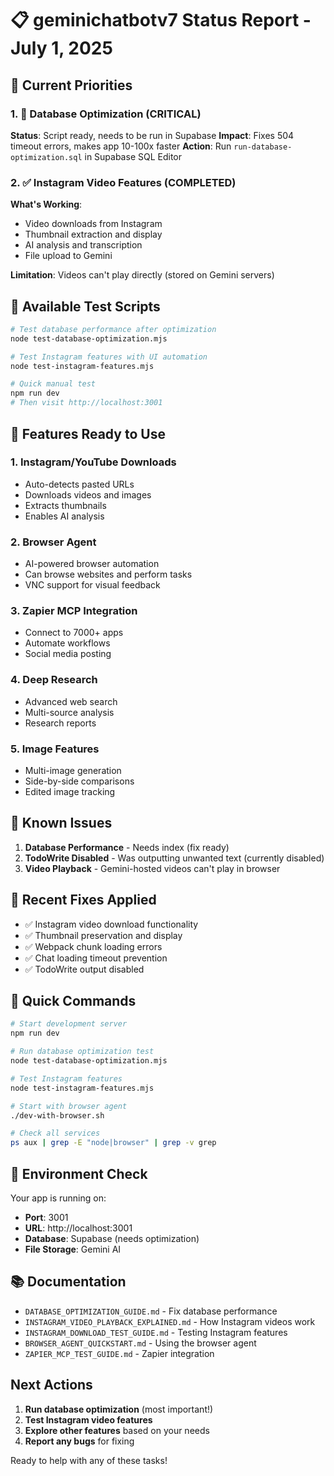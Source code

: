# 📋 geminichatbotv7 Status Report - July 1, 2025

## 🎯 Current Priorities

### 1. 🚨 Database Optimization (CRITICAL)
**Status**: Script ready, needs to be run in Supabase
**Impact**: Fixes 504 timeout errors, makes app 10-100x faster
**Action**: Run `run-database-optimization.sql` in Supabase SQL Editor

### 2. ✅ Instagram Video Features (COMPLETED)
**What's Working**:
- Video downloads from Instagram
- Thumbnail extraction and display
- AI analysis and transcription
- File upload to Gemini

**Limitation**: Videos can't play directly (stored on Gemini servers)

## 🧪 Available Test Scripts

```bash
# Test database performance after optimization
node test-database-optimization.mjs

# Test Instagram features with UI automation
node test-instagram-features.mjs

# Quick manual test
npm run dev
# Then visit http://localhost:3001
```

## 🚀 Features Ready to Use

### 1. Instagram/YouTube Downloads
- Auto-detects pasted URLs
- Downloads videos and images
- Extracts thumbnails
- Enables AI analysis

### 2. Browser Agent
- AI-powered browser automation
- Can browse websites and perform tasks
- VNC support for visual feedback

### 3. Zapier MCP Integration
- Connect to 7000+ apps
- Automate workflows
- Social media posting

### 4. Deep Research
- Advanced web search
- Multi-source analysis
- Research reports

### 5. Image Features
- Multi-image generation
- Side-by-side comparisons
- Edited image tracking

## 🐛 Known Issues

1. **Database Performance** - Needs index (fix ready)
2. **TodoWrite Disabled** - Was outputting unwanted text (currently disabled)
3. **Video Playback** - Gemini-hosted videos can't play in browser

## 📝 Recent Fixes Applied

- ✅ Instagram video download functionality
- ✅ Thumbnail preservation and display
- ✅ Webpack chunk loading errors
- ✅ Chat loading timeout prevention
- ✅ TodoWrite output disabled

## 💬 Quick Commands

```bash
# Start development server
npm run dev

# Run database optimization test
node test-database-optimization.mjs

# Test Instagram features
node test-instagram-features.mjs

# Start with browser agent
./dev-with-browser.sh

# Check all services
ps aux | grep -E "node|browser" | grep -v grep
```

## 🔧 Environment Check

Your app is running on:
- **Port**: 3001
- **URL**: http://localhost:3001
- **Database**: Supabase (needs optimization)
- **File Storage**: Gemini AI

## 📚 Documentation

- `DATABASE_OPTIMIZATION_GUIDE.md` - Fix database performance
- `INSTAGRAM_VIDEO_PLAYBACK_EXPLAINED.md` - How Instagram videos work
- `INSTAGRAM_DOWNLOAD_TEST_GUIDE.md` - Testing Instagram features
- `BROWSER_AGENT_QUICKSTART.md` - Using the browser agent
- `ZAPIER_MCP_TEST_GUIDE.md` - Zapier integration

## Next Actions

1. **Run database optimization** (most important!)
2. **Test Instagram video features**
3. **Explore other features** based on your needs
4. **Report any bugs** for fixing

Ready to help with any of these tasks!
